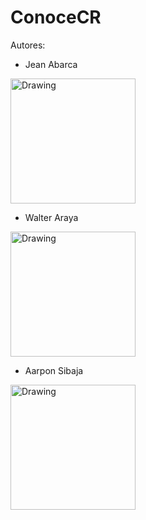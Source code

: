 # ConoceCR

Autores:

+ Jean Abarca

<img src="https://cloud.githubusercontent.com/assets/7121256/26532066/edb57b14-43b4-11e7-86ec-0777c117a742.jpg" alt="Drawing" height="200" width="200"/>

+ Walter Araya

<img src="https://cloud.githubusercontent.com/assets/7121256/26532070/0608fc72-43b5-11e7-88f9-9cbaf599199e.jpg" alt="Drawing" height="200" width="200"/>

+ Aarpon Sibaja
<img src="https://cloud.githubusercontent.com/assets/7121256/26532069/046dabce-43b5-11e7-9c70-6e32475b3410.jpg" alt="Drawing" height="200" width="200"/>

